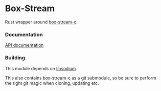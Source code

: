 # Box-Stream

Rust wrapper around [box-stream-c](https://github.com/AljoschaMeyer/box-stream-c).

### Documentation

[API documentation](https://docs.rs/box_stream)

### Building

This module depends on [libsodium](https://github.com/jedisct1/libsodium).

This also contains [box-stream-c](https://github.com/AljoschaMeyer/box-stream-c) as a git submodule, so be sure to perform the right git magic when cloning, updating etc.

